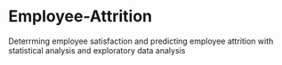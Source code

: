 # Employee-Attrition
Deterrming employee satisfaction and predicting employee attrition with statistical analysis and exploratory data analysis
